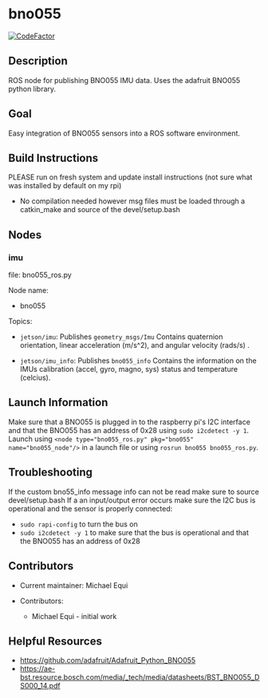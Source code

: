 # bno055

[![CodeFactor](https://www.codefactor.io/repository/github/bytesrobotics/bno055/badge)](https://www.codefactor.io/repository/github/bytesrobotics/bno055)

## Description

ROS node for publishing BNO055 IMU data. Uses the adafruit BNO055 python library.

## Goal

Easy integration of BNO055 sensors into a ROS software environment.

## Build Instructions

PLEASE run on fresh system and update install instructions (not sure what was installed by default on my rpi)

* No compilation needed however msg files must be loaded through a catkin_make and source of the devel/setup.bash


## Nodes

### imu

file: bno055_ros.py

Node name:
* bno055

Topics:

* `jetson/imu`:
  Publishes `geometry_msgs/Imu` Contains quaternion orientation, linear acceleration (m/s^2), and angular velocity (rads/s) .

* `jetson/imu_info`:
  Publishes `bno055_info` Contains the information on the IMUs calibration (accel, gyro, magno, sys) status and temperature (celcius).

## Launch Information

Make sure that a BNO055 is plugged in to the raspberry pi's I2C interface and that the BNO055 has an address of 0x28 using `sudo i2cdetect -y 1`. Launch using `<node type="bno055_ros.py" pkg="bno055" name="bno055_node"/>` in a launch file or using `rosrun bno055 bno055_ros.py`.


## Troubleshooting

If the custom bno55_info message info can not be read make sure to source devel/setup.bash
If a an input/output error occurs make sure the I2C bus is operational and the sensor is properly connected:
* `sudo rapi-config` to turn the bus on
* `sudo i2cdetect -y 1` to make sure that the bus is operational and that the BNO055 has an address of 0x28

## Contributors

* Current maintainer: Michael Equi

* Contributors:
  * Michael Equi - initial work

## Helpful Resources

* https://github.com/adafruit/Adafruit_Python_BNO055
* https://ae-bst.resource.bosch.com/media/_tech/media/datasheets/BST_BNO055_DS000_14.pdf
